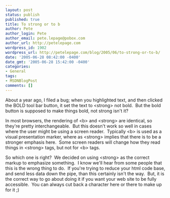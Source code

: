 ```yaml
---
layout: post
status: publish
published: true
title: To strong or to b
author: Pete
author_login: Pete
author_email: pete.lepage@pobox.com
author_url: http://petelepage.com
wordpress_id: 1902
wordpress_url: http://petelepage.com/blog/2005/06/to-strong-or-to-b/
date: '2005-06-28 08:42:00 -0400'
date_gmt: '2005-06-28 15:42:00 -0400'
categories:
- General
tags:
- MSDNBlogPost
comments: []
---
```

<p>About a year ago, I filed a bug; when you highlighted text, and then clicked the BOLD tool bar button, it set the text to &lt;strong&gt; not bold.&nbsp; But the bold button is supposed to make things bold, not strong isn't it?</p>
<p>In most browsers, the rendering of &lt;b&gt; and &lt;strong&gt; are identical, so they're pretty interchangeable.&nbsp; But this doesn't work so well in cases where the user might be using a screen reader.&nbsp; Typically &lt;b&gt; is used as a visual presentation marker, where as &lt;strong&gt; implies that there is to be a stronger emphasis here.&nbsp; Some screen readers will change how they read things in &lt;strong&gt; tags, but not for &lt;b&gt; tags.</p>
<p>So which one is right?&nbsp; We decided on using &lt;strong&gt; as the correct markup to emphasize something.&nbsp; I know we'll hear from some people that this is the wrong thing to do.&nbsp; If you're trying to reduce your html code base, and send less data down the pipe, than this certainly isn't the way.&nbsp; But, it is the correct way to go about doing it if you want your web site to be fully accessible.&nbsp; You can always cut back a character here or there to make up for it ;)</p>

